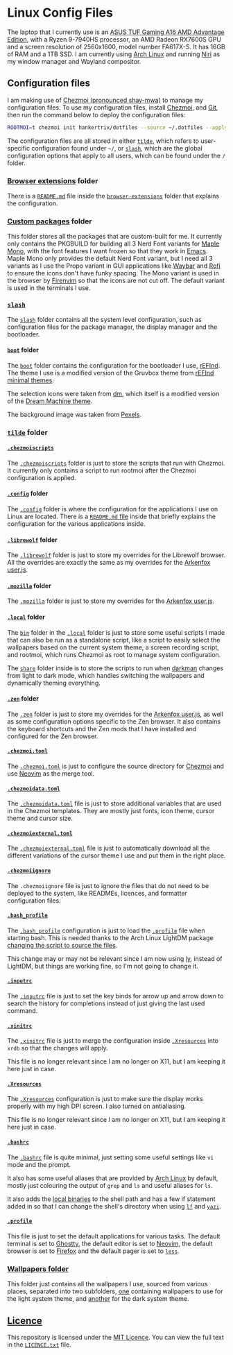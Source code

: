 # Linux Config Files

The laptop that I currently use is an
[ASUS TUF Gaming A16 AMD Advantage Edition](https://www.asus.com/laptops/for-gaming/tuf-gaming/asus-tuf-gaming-a16-advantage-edition-2023/),
with a Ryzen 9-7940HS processor, an AMD Radeon RX7600S GPU
and a screen resolution of 2560x1600, model number FA617X-S.
It has 16GB of RAM and a 1TB SSD.
I am currently using [Arch Linux](https://archlinux.org/)
and running [Niri](https://github.com/YaLTeR/niri/)
as my window manager and Wayland compositor.

## Configuration files

I am making use of [Chezmoi (pronounced shay-mwa)](https://www.chezmoi.io/)
to manage my configuration files. To use my configuration files,
install [Chezmoi](https://www.chezmoi.io/install/),
and [Git](https://git-scm.com/),
then run the command below to deploy the configuration files:

```sh
ROOTMOI=t chezmoi init hankertrix/dotfiles --source ~/.dotfiles --apply
```

The configuration files are all stored in either [`tilde`](tilde),
which refers to user-specific configuration found under `~/`,
or [`slash`](slash), which are the global configuration options
that apply to all users, which can be found under the `/` folder.

### [Browser extensions](browser-extensions/) folder

There is a [`README.md`](browser-extensions/README.md) file
inside the [`browser-extensions`](browser-extensions/)
folder that explains the configuration.

### [Custom packages](custom-packages/) folder

This folder stores all the packages that are custom-built for me.
It currently only contains the PKGBUILD for building all 3
Nerd Font variants for [Maple Mono](https://github.com/subframe7536/Maple-font),
with the font features I want frozen so that they work in
[Emacs](https://www.gnu.org/software/emacs/).
Maple Mono only provides the default Nerd Font variant, but
I need all 3 variants as I use the Propo variant in GUI applications
like [Waybar](https://github.com/Alexays/Waybar) and
[Rofi](https://github.com/davatorium/rofi) to ensure the icons
don't have funky spacing.
The Mono variant is used in the browser by
[Firenvim](https://github.com/glacambre/firenvim) so that the icons
are not cut off.
The default variant is used in the terminals I use.

### [`slash`](slash/)

The [`slash`](slash/) folder contains all the system level configuration,
such as configuration files for the package manager, the display manager
and the bootloader.

#### [`boot`](slash/boot/) folder

The [`boot`](slash/boot/) folder contains the configuration for the bootloader
I use, [rEFInd](https://www.rodsbooks.com/refind/). The theme I use is a
modified version of the Gruvbox theme from
[rEFInd minimal themes](https://github.com/quantrancse/rEFInd-minimal-themes).

The selection icons were taken from [dm](https://github.com/mustaqimM/dm),
which itself is a modified version of the
[Dream Machine theme](https://github.com/Lindstream/dm-refind-theme).

The background image was taken from
[Pexels](https://www.pexels.com/photo/planet-earth-in-black-background-12990385/).

### [`tilde`](tilde/) folder

#### [`.chezmoiscripts`](tilde/.chezmoiscripts/)

The [`.chezmoiscripts`](tilde/.chezmoiscripts/) folder is just to store
the scripts that run with Chezmoi. It currently only contains
a script to run rootmoi after the Chezmoi configuration is applied.

#### [`.config`](tilde/dot_config/) folder

The [`.config`](tilde/dot_config/) folder is where the configuration
for the applications I use on Linux are located.
There is a [`README.md` file](tilde/dot_config/) inside that
briefly explains the configuration for the various applications inside.

#### [`.librewolf`](tilde/dot_librewolf/) folder

The [`.librewolf`](tilde/dot_librewolf/) folder is just to store my
overrides for the Librewolf browser.
All the overrides are exactly the same as my overrides for the
[Arkenfox user.js](https://github.com/arkenfox/user.js).

#### [`.mozilla`](tilde/dot_mozilla/) folder

The [`.mozilla`](tilde/dot_mozilla/) folder is just to store my overrides
for the [Arkenfox user.js](https://github.com/arkenfox/user.js).

#### [`.local`](tilde/dot_local/) folder

The [`bin`](tilde/dot_local/bin/) folder in the [`.local`](tilde/dot_local/)
folder is just to store some useful scripts
I made that can also be run as a standalone script,
like a script to easily select the wallpapers based on
the current system theme, a screen recording script,
and rootmoi, which runs Chezmoi as root to manage
system configuration.

The [`share`](tilde/dot_local/share/) folder inside is to store
the scripts to run when [darkman](https://gitlab.com/WhyNotHugo/darkman)
changes from light to dark mode, which handles switching the wallpapers
and dynamically theming everything.

#### [`.zen`](tilde/dot_zen/) folder

The [`.zen`](tilde/dot_zen/) folder is just to store my overrides for the
[Arkenfox user.js](https://github.com/arkenfox/user.js), as well as
some configuration options specific to the Zen browser.
It also contains the keyboard shortcuts and the Zen mods that
I have installed and configured for the Zen browser.

#### [`.chezmoi.toml`](tilde/.chezmoi.toml.tmpl)

The [`.chezmoi.toml`](tilde/.chezmoi.toml.tmpl) is just to configure
the source directory for [Chezmoi](https://www.chezmoi.io/)
and use [Neovim](https://neovim.io/) as the merge tool.

#### [`.chezmoidata.toml`](tilde/.chezmoidata.toml)

The [`.chezmoidata.toml`](tilde/.chezmoidata.toml) file is just to store
additional variables that are used in the Chezmoi templates.
They are mostly just fonts, icon theme, cursor theme and cursor size.

#### [`.chezmoiexternal.toml`](tilde/.chezmoiexternal.toml)

The [`.chezmoiexternal.toml`](tilde/.chezmoiexternal.toml) file is just to
automatically download all the different variations of the cursor theme
I use and put them in the right place.

#### [`.chezmoiignore`](tilde/.chezmoiignore)

The `.chezmoiignore` file is just to ignore the files that do not need to be
deployed to the system, like READMEs, licences,
and formatter configuration files.

#### [`.bash_profile`](tilde/dot_bash_profile)

The [`.bash_profile`](tilde/dot_bash_profile) configuration is just to
load the [`.profile`](tilde/executable_dot_profile) file
when starting bash.
This is needed thanks to the Arch Linux LightDM package
[changing the script to source the files](https://gitlab.archlinux.org/archlinux/packaging/packages/lightdm/-/commit/75c048cabfe9693749f5f363ab6257400d954ffa).

This change may or may not be relevant since I am now using
[ly](https://codeberg.org/fairyglade/ly), instead of LightDM,
but things are working fine, so I'm not going to change it.

#### [`.inputrc`](tilde/dot_inputrc)

The [`.inputrc`](tilde/dot_inputrc) file is just to set the key binds
for arrow up and arrow down to search the history for completions
instead of just giving the last used command.

#### [`.xinitrc`](tilde/dot_xinitrc)

The [`.xinitrc`](tilde/dot_xinitrc) file is just to merge the
configuration inside [`.Xresources`](tilde/executable_dot_Xresources)
into `xrdb` so that the changes will apply.

This file is no longer relevant since I am no longer on X11,
but I am keeping it here just in case.

#### [`.Xresources`](tilde/executable_dot_Xresources)

The [`.Xresources`](tilde/executable_dot_Xresources)
configuration is just to make sure
the display works properly with my high DPI screen.
I also turned on antialiasing.

This file is no longer relevant since I am no longer on X11,
but I am keeping it here just in case.

#### [`.bashrc`](tilde/executable_dot_bashrc)

The [`.bashrc`](tilde/executable_dot_bashrc) file is quite minimal,
just setting some useful settings like `vi` mode and the prompt.

It also has some useful aliases that are provided by
[Arch Linux](https://archlinux.org/) by default, mostly just colouring
the output of `grep` and `ls` and useful aliases for `ls`.

It also adds the [local binaries](tilde/dot_local/bin/) to the shell path and
has a few if statement added in so that I can change the shell's directory
when using [`lf`](https://github.com/gokcehan/lf) and
[`yazi`](https://yazi-rs.github.io/).

#### [`.profile`](tilde/executable_dot_profile)

This file is just to set the default applications for various tasks.
The default terminal is set to
[Ghostty](https://sw.kovidgoyal.net/kitty/),
the default editor is set to
[Neovim](https://neovim.io/),
the default browser is set to
[Firefox](https://www.mozilla.org/en-US/firefox/) and
the default pager is set to
[`less`](https://www.greenwoodsoftware.com/less/).

### [Wallpapers folder](tilde/wallpapers/)

This folder just contains all the wallpapers I use,
sourced from various places, separated into two subfolders,
[one](tilde/wallpapers/light/) containing wallpapers to use for the
light system theme,
and [another](tilde/wallpapers/dark/) for the dark system theme.

## [Licence](LICENCE.txt)

This repository is licensed under the [MIT Licence](LICENCE.txt).
You can view the full text in the [`LICENCE.txt`](LICENCE.txt) file.
